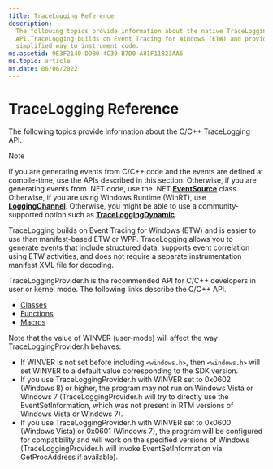 ```yaml
---
title: TraceLogging Reference
description:
  The following topics provide information about the native TraceLogging
  API.TraceLogging builds on Event Tracing for Windows (ETW) and provides a
  simplified way to instrument code.
ms.assetid: 9E3F2140-DDB0-4C30-B7D0-A81F11823AA6
ms.topic: article
ms.date: 06/06/2022
---
```


# TraceLogging Reference

The following topics provide information about the C/C++ TraceLogging API.

> [!NOTE]
> If you are generating events from C/C++ code and the events are
> defined at compile-time, use the APIs described in this section. Otherwise, if
> you are generating events from .NET code, use the .NET
> [**EventSource**](/dotnet/api/system.diagnostics.tracing.eventsource) class.
> Otherwise, if you are using Windows Runtime (WinRT), use
> [**LoggingChannel**](/uwp/api/Windows.Foundation.Diagnostics.LoggingChannel).
> Otherwise, you might be able to use a community-supported option such as
> [**TraceLoggingDynamic**](https://github.com/microsoft/tracelogging/tree/main/etw).

TraceLogging builds on Event Tracing for Windows (ETW) and is easier to use than
manifest-based ETW or WPP. TraceLogging allows you to generate events that
include structured data, supports event correlation using ETW activities, and
does not require a separate instrumentation manifest XML file for decoding.

TraceLoggingProvider.h is the recommended API for C/C++ developers in user or
kernel mode. The following links describe the C/C++ API.

- [Classes](trace-logging-classes.md)
- [Functions](trace-logging-functions.md)
- [Macros](trace-logging-macros.md)

Note that the value of WINVER (user-mode) will affect the way
TraceLoggingProvider.h behaves:

- If WINVER is not set before including `<windows.h>`, then `<windows.h>` will
  set WINVER to a default value corresponding to the SDK version.
- If you use TraceLoggingProvider.h with WINVER set to 0x0602 (Windows 8) or
  higher, the program may not run on Windows Vista or Windows 7
  (TraceLoggingProvider.h will try to directly use the EventSetInformation,
  which was not present in RTM versions of Windows Vista or Windows 7).
- If you use TraceLoggingProvider.h with WINVER set to 0x0600 (Windows Vista) or
  0x0601 (Windows 7), the program will be configured for compatibility and will
  work on the specified versions of Windows (TraceLoggingProvider.h will invoke
  EventSetInformation via GetProcAddress if available).
